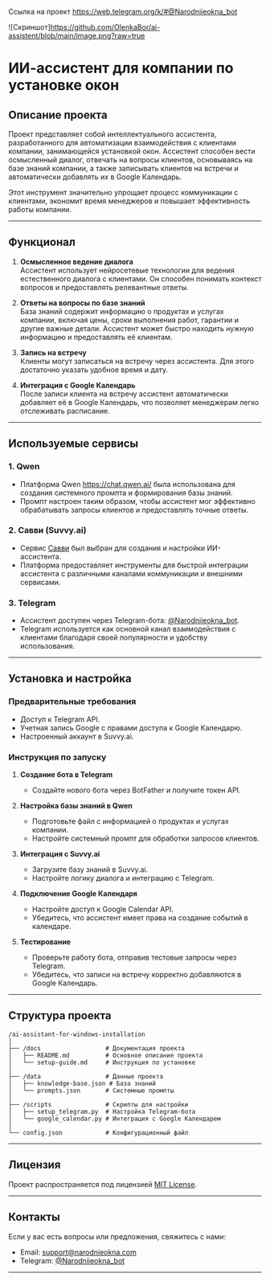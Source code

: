 Ссылка на проект https://web.telegram.org/k/#@Narodniieokna_bot

![Cкриншот]https://github.com/OlenkaBor/ai-assistent/blob/main/image.png?raw=true

# ИИ-ассистент для компании по установке окон

## Описание проекта

Проект представляет собой интеллектуального ассистента, разработанного для автоматизации взаимодействия с клиентами компании, занимающейся установкой окон. Ассистент способен вести осмысленный диалог, отвечать на вопросы клиентов, основываясь на базе знаний компании, а также записывать клиентов на встречи и автоматически добавлять их в Google Календарь.

Этот инструмент значительно упрощает процесс коммуникации с клиентами, экономит время менеджеров и повышает эффективность работы компании.

---

## Функционал

1. **Осмысленное ведение диалога**  
   Ассистент использует нейросетевые технологии для ведения естественного диалога с клиентами. Он способен понимать контекст вопросов и предоставлять релевантные ответы.

2. **Ответы на вопросы по базе знаний**  
   База знаний содержит информацию о продуктах и услугах компании, включая цены, сроки выполнения работ, гарантии и другие важные детали. Ассистент может быстро находить нужную информацию и предоставлять её клиентам.

3. **Запись на встречу**  
   Клиенты могут записаться на встречу через ассистента. Для этого достаточно указать удобное время и дату.

4. **Интеграция с Google Календарь**  
   После записи клиента на встречу ассистент автоматически добавляет её в Google Календарь, что позволяет менеджерам легко отслеживать расписание.

---

## Используемые сервисы

### 1. **Qwen**
   - Платформа Qwen https://chat.qwen.ai/ была использована для создания системного промпта и формирования базы знаний.
   - Промпт настроен таким образом, чтобы ассистент мог эффективно обрабатывать запросы клиентов и предоставлять точные ответы.

### 2. **Савви (Suvvy.ai)**
   - Сервис [Савви](https://suvvy.ai/) был выбран для создания и настройки ИИ-ассистента.
   - Платформа предоставляет инструменты для быстрой интеграции ассистента с различными каналами коммуникации и внешними сервисами.

### 3. **Telegram**
   - Ассистент доступен через Telegram-бота: [@Narodniieokna_bot](https://web.telegram.org/k/#@Narodniieokna_bot).
   - Telegram используется как основной канал взаимодействия с клиентами благодаря своей популярности и удобству использования.

---

## Установка и настройка

### Предварительные требования
- Доступ к Telegram API.
- Учетная запись Google с правами доступа к Google Календарю.
- Настроенный аккаунт в Suvvy.ai.

### Инструкция по запуску
1. **Создание бота в Telegram**  
   - Создайте нового бота через BotFather и получите токен API.
   
2. **Настройка базы знаний в Qwen**  
   - Подготовьте файл с информацией о продуктах и услугах компании.
   - Настройте системный промпт для обработки запросов клиентов.

3. **Интеграция с Suvvy.ai**  
   - Загрузите базу знаний в Suvvy.ai.
   - Настройте логику диалога и интеграцию с Telegram.

4. **Подключение Google Календаря**  
   - Настройте доступ к Google Calendar API.
   - Убедитесь, что ассистент имеет права на создание событий в календаре.

5. **Тестирование**  
   - Проверьте работу бота, отправив тестовые запросы через Telegram.
   - Убедитесь, что записи на встречу корректно добавляются в Google Календарь.

---

## Структура проекта

```
/ai-assistant-for-windows-installation
│
├── /docs                  # Документация проекта
│   ├── README.md          # Основное описание проекта
│   └── setup-guide.md     # Инструкция по установке
│
├── /data                  # Данные проекта
│   ├── knowledge-base.json # База знаний
│   └── prompts.json       # Системные промпты
│
├── /scripts               # Скрипты для настройки
│   ├── setup_telegram.py  # Настройка Telegram-бота
│   └── google_calendar.py # Интеграция с Google Календарем
│
└── config.json            # Конфигурационный файл
```

---

## Лицензия

Проект распространяется под лицензией [MIT License](LICENSE).

---

## Контакты

Если у вас есть вопросы или предложения, свяжитесь с нами:
- Email: support@narodnieokna.com
- Telegram: [@Narodniieokna_bot](https://web.telegram.org/k/#@Narodniieokna_bot)

---
```
